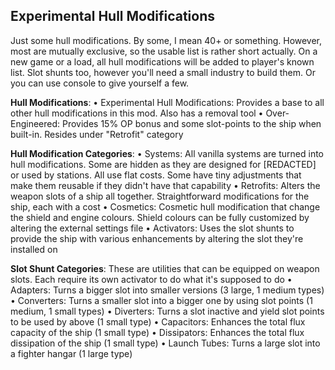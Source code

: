 ## **Experimental Hull Modifications**
Just some hull modifications. By some, I mean 40+ or something. However, most are mutually exclusive, so the usable list is rather short actually. On a new game or a load, all hull modifications will be added to player's known list. Slot shunts too, however you'll need a small industry to build them. Or you can use console to give yourself a few.

**Hull Modifications**:
• Experimental Hull Modifications: Provides a base to all other hull modifications in this mod. Also has a removal tool
• Over-Engineered: Provides 15% OP bonus and some slot-points to the ship when built-in. Resides under "Retrofit" category

**Hull Modification Categories**:
• Systems: All vanilla systems are turned into hull modifications. Some are hidden as they are designed for [REDACTED] or used by stations. All use flat costs. Some have tiny adjustments that make them reusable if they didn't have that capability
• Retrofits: Alters the weapon slots of a ship all together. Straightforward modifications for the ship, each with a cost
• Cosmetics: Cosmetic hull modification that change the shield and engine colours. Shield colours can be fully customized by altering the external settings file
• Activators: Uses the slot shunts to provide the ship with various enhancements by altering the slot they're installed on

**Slot Shunt Categories**: These are utilities that can be equipped on weapon slots. Each require its own activator to do what it's supposed to do
• Adapters: Turns a bigger slot into smaller versions (3 large, 1 medium types)
• Converters: Turns a smaller slot into a bigger one by using slot points (1 medium, 1 small types)
• Diverters: Turns a slot inactive and yield slot points to be used by above (1 small type)
• Capacitors: Enhances the total flux capacity of the ship (1 small type)
• Dissipators: Enhances the total flux dissipation of the ship (1 small type)
• Launch Tubes: Turns a large slot into a fighter hangar (1 large type)
